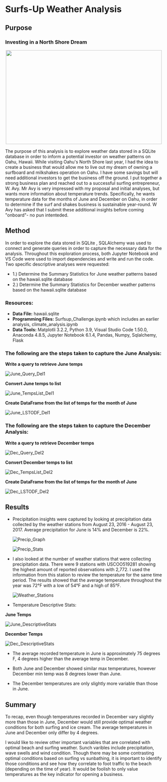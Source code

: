 # Surfs-Up Weather Analysis

## Purpose

### Investing in a North Shore Dream
<p align="center">
    <img width="500" height="300" src= "https://github.com/rloufoster/surfs_up/blob/main/Resources/NorthShoreGraphic_Resized.png?raw=true">
</p>    
   
The purpose of this analysis is to explore weather data stored in a SQLite database in order to inform a potential investor on weather patterns on Oahu, Hawaii.  While visiting Oahu's North Shore last year, I had the idea to create a business that would allow me to live out my dream of owning a surfboard and milkshakes operation on Oahu. I have some savings but will need additional investors to get the business off the ground. I put together a strong business plan and reached out to a successful surfing entrepreneur, W. Avy. Mr Avy is very impressed with my proposal and initial analyses, but wants more information about temperature trends. Specifically, he wants temperature data for the months of June and December on Oahu, in order to determine if the surf and shakes business is sustainable year-round. W Avy has asked that I submit these additional insights before coming "onboard"- no pun intenteded.


## Method

In order to explore the data stored in SQLite , SQLAlchemy was used to connect and generate queries in order to capture the necessary data for the analysis. Throughout this exploration process, both Jupyter Notebook and VS Code were used to import dependencies and write and run the code.  Two specific descriptive analyses were requested:

 * 1.) Determine the Summary Statistics for June weather patterns based on the hawaii.sqlite database 
 * 2.) Determine the Summary Statistics for December weather patterns based on the hawaii.sqlite database


### Resources:

* **Data File:** hawaii.sqlite
* **Programming Files:** Surfsup_Challenge.ipynb which includes an earlier analysis, climate_analysis.ipynb
* **Data Tools:** Matplotli 3.2.2, Python 3.9, Visual Studio Code 1.50.0, Anaconda 4.8.5, Jupyter Notebook 6.1.4, Pandas, Numpy, Sqlalchemy,       Flask 

### The following are the steps taken to capture the June Analysis: 

   **Write a query to retrieve June temps**
   
   ![June_Query_Del1](https://github.com/rloufoster/surfs_up/blob/main/Resources/June_Query_Del1.png?raw=true)

   **Convert June temps to list**
   
   ![June_TempsList_Del1](https://github.com/rloufoster/surfs_up/blob/main/Resources/June_TempsList_Del1.png?raw=true)

   **Create DataFrame from the list of temps for the month of June**
   
   ![June_LSTODF_Del1](https://github.com/rloufoster/surfs_up/blob/main/Resources/June_LSTODF_Del1.png?raw=true)

   

### The following are the steps taken to capture the December Analysis:

   **Write a query to retrieve December temps**
   
   ![Dec_Query_Del2](https://github.com/rloufoster/surfs_up/blob/main/Resources/Dec_Query_Del2.png?raw=true)

   **Convert December temps to list**
   
   ![Dec_TempsList_Del2](https://github.com/rloufoster/surfs_up/blob/main/Resources/Dec_TempsList_Del2.png?raw=true)

   **Create DataFrame from the list of temps for the month of June**
   
   ![Dec_LSTODF_Del2](https://github.com/rloufoster/surfs_up/blob/main/Resources/Dec_LSTODF_Del2.png?raw=true)

   

## Results


* Precipitation insights were captured by looking at precipitation data collected by the weather stations from August 23, 2016 - August 23, 2017. Average precipitation for June is 14% and December is 22%.   
 
   
   ![Precip_Graph](https://github.com/rloufoster/surfs_up/blob/main/Resources/Precipitation_1yr_graph.png?raw=true)


   ![Precip_Stats](https://github.com/rloufoster/surfs_up/blob/main/Resources/Precipitation_1yrAug.png?raw=true) 
   
   

* I also looked at the number of weather stations that were collecting precipitation data.  There were 9 stations with USCOO519281 showing the highest amount of reported observations with 2,772. I used the information from this station to review the temperature for the same time period. The results showed that the average temperature throughout the year was 72°F with a low of 54°F and a high of 85°F.


  ![Weather_Stations](https://github.com/rloufoster/surfs_up/blob/main/Resources/weather_stations_graph.png?raw=true)
  

* Temperature Descriptive Stats:

**June Temps**

![June_DescriptiveStats](https://github.com/rloufoster/surfs_up/blob/main/Resources/June_TempDescriptiveStats_Del1.png?raw=true)

**December Temps**

![Dec_DescriptiveStats](https://github.com/rloufoster/surfs_up/blob/main/Resources/Dec_TempDescriptiveStats_Del2.png?raw=true)

* The average recorded temperature in June is approximately 75 degrees F, 4 degrees higher than the average temp in December.
    
* Both June and December showed similar max temperatures, however December min temp was 8 degrees lower than June.

* The December temperatures are only slightly more variable than those in June. 


## Summary

To recap, even though temperatures recorded in December vary slightly more than those in June, December would still provide optimal weather conditions for both surfing and ice cream.  The average temperatures in June and December only differ by 4 degrees.

I would like to review other important variables that are correlated with optimal beach and surfing weather. Sunch varibles include precipitation, wave swells and wind condition. Though there may be some contrasting optimal conditions based on surfing vs sunbathing, it is important to identify those conditions and see how they correlate to foot traffic to the beach (depending on the time of year). It would be foolish to only value temperatures as the key indicator for opening a business.



